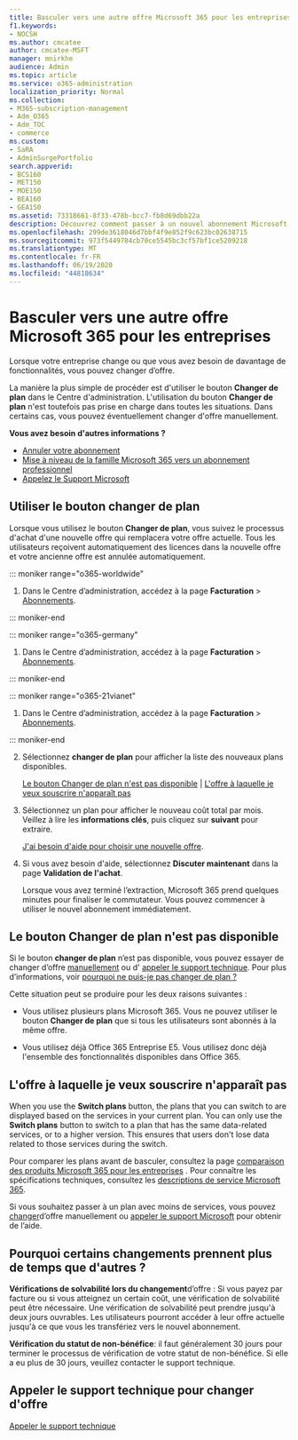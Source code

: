 ```yaml
---
title: Basculer vers une autre offre Microsoft 365 pour les entreprises
f1.keywords:
- NOCSH
ms.author: cmcatee
author: cmcatee-MSFT
manager: mnirkhe
audience: Admin
ms.topic: article
ms.service: o365-administration
localization_priority: Normal
ms.collection:
- M365-subscription-management
- Adm_O365
- Adm_TOC
- commerce
ms.custom:
- SaRA
- AdminSurgePortfolio
search.appverid:
- BCS160
- MET150
- MOE150
- BEA160
- GEA150
ms.assetid: 73318661-8f33-478b-bcc7-fb8d69dbb22a
description: Découvrez comment passer à un nouvel abonnement Microsoft 365 pour les entreprises.
ms.openlocfilehash: 299de3618046d7bbf4f9e852f9c623bc02638715
ms.sourcegitcommit: 973f5449784cb70ce5545bc3cf57bf1ce5209218
ms.translationtype: MT
ms.contentlocale: fr-FR
ms.lasthandoff: 06/19/2020
ms.locfileid: "44818634"
---
```

# <a name="switch-to-a-different-microsoft-365-for-business-plan"></a>Basculer vers une autre offre Microsoft 365 pour les entreprises

Lorsque votre entreprise change ou que vous avez besoin de davantage de fonctionnalités, vous pouvez changer d’offre.  

La manière la plus simple de procéder est d'utiliser le bouton **Changer de plan** dans le Centre d'administration. L'utilisation du bouton **Changer de plan** n'est toutefois pas prise en charge dans toutes les situations. Dans certains cas, vous pouvez éventuellement changer d'offre manuellement.


**Vous avez besoin d'autres informations ?**
- [Annuler votre abonnement](cancel-your-subscription.md)
- [Mise à niveau de la famille Microsoft 365 vers un abonnement professionnel](https://support.microsoft.com/office/9322ffb8-a35d-4407-8ebe-ed6ea0859b9f.aspx)
- [Appelez le Support Microsoft](../../admin/contact-support-for-business-products.md)

## <a name="use-the-switch-plans-button"></a>Utiliser le bouton changer de plan

Lorsque vous utilisez le bouton **Changer de plan**, vous suivez le processus d'achat d'une nouvelle offre qui remplacera votre offre actuelle. Tous les utilisateurs reçoivent automatiquement des licences dans la nouvelle offre et votre ancienne offre est annulée automatiquement.

::: moniker range="o365-worldwide"

1. Dans le Centre d’administration, accédez à la page **Facturation** \> <a href="https://go.microsoft.com/fwlink/p/?linkid=842054" target="_blank">Abonnements</a>.

::: moniker-end

::: moniker range="o365-germany"

1. Dans le Centre d’administration, accédez à la page **Facturation** > <a href="https://go.microsoft.com/fwlink/p/?linkid=847745" target="_blank">Abonnements</a>.

::: moniker-end

::: moniker range="o365-21vianet"

1. Dans le Centre d’administration, accédez à la page **Facturation** > <a href="https://go.microsoft.com/fwlink/p/?linkid=850626" target="_blank">Abonnements</a>.

::: moniker-end

2. Sélectionnez **changer de plan** pour afficher la liste des nouveaux plans disponibles.

    [Le bouton Changer de plan n'est pas disponible](#the-switch-plans-button-isnt-there) | [L'offre à laquelle je veux souscrire n'apparaît pas](#i-dont-see-the-plan-i-want)

3. Sélectionnez un plan pour afficher le nouveau coût total par mois. Veillez à lire les **informations clés**, puis cliquez sur **suivant** pour extraire.

    [J'ai besoin d'aide pour choisir une nouvelle offre](https://go.microsoft.com/fwlink/p/?linkid=842056).

4. Si vous avez besoin d'aide, sélectionnez **Discuter maintenant** dans la page **Validation de l'achat**.

    Lorsque vous avez terminé l’extraction, Microsoft 365 prend quelques minutes pour finaliser le commutateur. Vous pouvez commencer à utiliser le nouvel abonnement immédiatement.

## <a name="the-switch-plans-button-isnt-there"></a>Le bouton Changer de plan n'est pas disponible

Si le bouton **changer de plan** n’est pas disponible, vous pouvez essayer de changer d’offre [manuellement](switch-plans-manually.md) ou d' [appeler le support technique](../../admin/contact-support-for-business-products.md). Pour plus d’informations, voir [pourquoi ne puis-je pas changer de plan ?](why-can-t-i-switch-plans.md)
  
Cette situation peut se produire pour les deux raisons suivantes :
  
- Vous utilisez plusieurs plans Microsoft 365. Vous ne pouvez utiliser le bouton **Changer de plan** que si tous les utilisateurs sont abonnés à la même offre.

- Vous utilisez déjà Office 365 Entreprise E5. Vous utilisez donc déjà l'ensemble des fonctionnalités disponibles dans Office 365.

## <a name="i-dont-see-the-plan-i-want"></a>L'offre à laquelle je veux souscrire n'apparaît pas

When you use the **Switch plans** button, the plans that you can switch to are displayed based on the services in your current plan. You can only use the **Switch plans** button to switch to a plan that has the same data-related services, or to a higher version. This ensures that users don't lose data related to those services during the switch.
  
Pour comparer les plans avant de basculer, consultez la page [comparaison des produits Microsoft 365 pour les entreprises](https://go.microsoft.com/fwlink/p/?linkid=842056) . Pour connaître les spécifications techniques, consultez les [descriptions de service Microsoft 365](https://go.microsoft.com/fwlink/p/?linkid=842275).
  
Si vous souhaitez passer à un plan avec moins de services, vous pouvez [changer](switch-plans-manually.md)d’offre manuellement ou [appeler le support Microsoft](../../admin/contact-support-for-business-products.md) pour obtenir de l’aide.
  
## <a name="why-some-switches-take-longer"></a>Pourquoi certains changements prennent plus de temps que d'autres ?

 **Vérifications de solvabilité lors du changement**d’offre : Si vous payez par facture ou si vous atteignez un certain coût, une vérification de solvabilité peut être nécessaire. Une vérification de solvabilité peut prendre jusqu'à deux jours ouvrables. Les utilisateurs pourront accéder à leur offre actuelle jusqu'à ce que vous les transfériez vers le nouvel abonnement.
  
 **Vérification du statut de non-bénéfice**: il faut généralement 30 jours pour terminer le processus de vérification de votre statut de non-bénéfice. Si elle a eu plus de 30 jours, veuillez contacter le support technique.
  
## <a name="call-support-to-help-you-switch-plans"></a>Appeler le support technique pour changer d'offre

[Appeler le support technique](../../admin/contact-support-for-business-products.md)